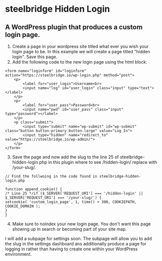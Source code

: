 # steelbridge Hidden Login
## A WordPress plugin that produces a custom login page.

1. Create a page in your wordpress site titled what ever you wish your login page to be. In this example we will create a page titled "hidden login". Save this page.
2. Add the following code to the new login page using the html block:

```
<form name="loginform" id="loginform" action="https://steelbridge.io/wp-login.php" method="post">
    <p>
        <label for="user_login">Username<br>
        <input name="log" id="user_login" class="input" type="text"></label>
    </p>
    <p>
        <label for="user_pass">Password<br>
        <input name="pwd" id="user_pass" class="input" type="password"></label>
    </p>
    <p class="submit">
        <input type="submit" name="wp-submit" id="wp-submit" class="button button-primary button-large" value="Log In">
        <input type="hidden" name="redirect_to" value="https://steelbridge.io/wp-admin/">
    </p>
</form>
```

3. Save the page and now add the slug to the line 25 of steelbridge-hidden-login.php in this plugin where to see /hidden-login/ replace with /your-slug/.

```
// Find the follwoing in the code found in steelbridge-hidden-login.php

function append_cookie() {
/* Line 25 */if ($_SERVER['REQUEST_URI'] === '/hidden-login' || $_SERVER['REQUEST_URI'] === '/your-slug/') {
setcookie( 'custom_login_page', 1, time() + 300, COOKIEPATH, COOKIE_DOMAIN );
}
}

```
4. Make sure to noindex your new login page. You don't want this page showing up in search or becoming part of your site map.

I will add a subpage for settings soon. The subpage will allow you to add the slug in the settings dashboard ans additionally produce a page for logging in rather than having to create one within your WordPress environment. 
